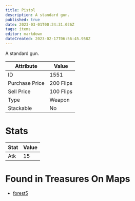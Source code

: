 ```yaml
---
title: Pistol
description: A standard gun.
published: true
date: 2023-03-01T00:24:31.026Z
tags: items
editor: markdown
dateCreated: 2023-02-17T06:56:45.958Z
---
```


A standard gun.

|Attribute|Value|
|-|-|
|ID|1551|
|Purchase Price|200 Flips|
|Sell Price|100 Flips|
|Type|Weapon|
|Stackable|No|

# Stats
|Stat|Value|
|-|-|
|Atk|15|

# Found in Treasures On Maps
 * [forest5](/maps/forest5)